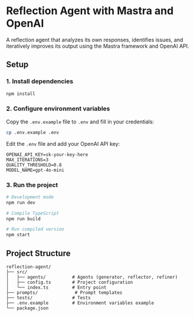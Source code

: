 # Reflection Agent with Mastra and OpenAI

A reflection agent that analyzes its own responses, identifies issues, and iteratively improves its output using the Mastra framework and OpenAI API.

## Setup

### 1. Install dependencies

```bash
npm install
```

### 2. Configure environment variables

Copy the `.env.example` file to `.env` and fill in your credentials:

```bash
cp .env.example .env
```

Edit the `.env` file and add your OpenAI API key:

```env
OPENAI_API_KEY=sk-your-key-here
MAX_ITERATIONS=3
QUALITY_THRESHOLD=0.8
MODEL_NAME=gpt-4o-mini
```

### 3. Run the project

```bash
# Development mode
npm run dev

# Compile TypeScript
npm run build

# Run compiled version
npm start
```

## Project Structure

```text
reflection-agent/
├── src/
│   ├── agents/          # Agents (generator, reflector, refiner)
│   ├── config.ts        # Project configuration
│   └── index.ts         # Entry point
├── prompts/              # Prompt templates
├── tests/               # Tests
├── .env.example         # Environment variables example
└── package.json
```
